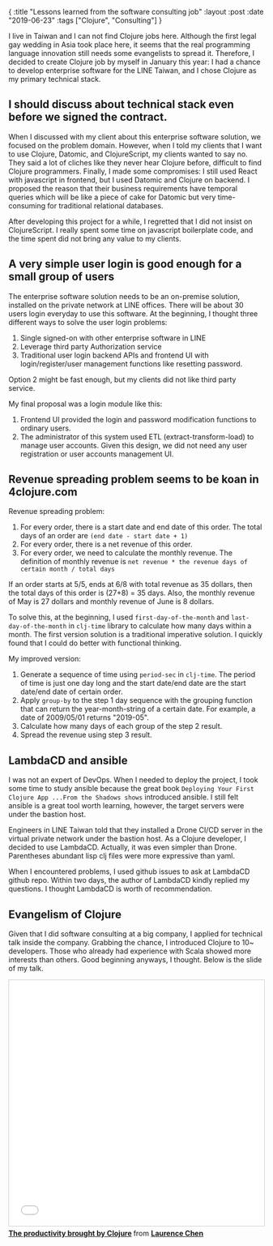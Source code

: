{
 :title "Lessons learned from the software consulting job"
 :layout :post
 :date "2019-06-23"
 :tags ["Clojure", "Consulting"]
}

I live in Taiwan and I can not find Clojure jobs here. Although the first legal gay wedding in Asia took place here, it seems that the real programming language innovation still needs some evangelists to spread it. Therefore, I decided to create Clojure job by myself in January this year: I had a chance to develop enterprise software for the LINE Taiwan, and I chose Clojure as my primary technical stack.

## I should discuss about technical stack even before we signed the contract.

When I discussed with my client about this enterprise software solution, we focused on the problem domain. However, when I told my clients that I want to use Clojure, Datomic, and ClojureScript, my clients wanted to say no. They said a lot of cliches like they never hear Clojure before, difficult to find Clojure programmers. Finally, I made some compromises: I still used React with javascript in frontend, but I used Datomic and Clojure on backend. I proposed the reason that their business requirements have temporal queries which will be like a piece of cake for Datomic but very time-consuming for traditional relational databases.

After developing this project for a while, I regretted that I did not insist on ClojureScript. I really spent some time on javascript boilerplate code, and the time spent did not bring any value to my clients.

## A very simple user login is good enough for a small group of users

The enterprise software solution needs to be an on-premise solution, installed on the private network at LINE offices. There will be about 30 users login everyday to use this software. At the beginning, I thought three different ways to solve the user login problems:

1. Single signed-on with other enterprise software in LINE
2. Leverage third party Authorization service
3. Traditional user login backend APIs and frontend UI with login/register/user management functions like resetting password.

Option 2 might be fast enough, but my clients did not like third party service.

My final proposal was a login module like this:
1. Frontend UI provided the login and password modification functions to ordinary users.
2. The administrator of this system used ETL (extract-transform-load) to manage user accounts. Given this design, we did not need any user registration or user accounts management UI.

## Revenue spreading problem seems to be koan in 4clojure.com

Revenue spreading problem:
1. For every order, there is a start date and end date of this order. The total days of an order are `(end date - start date + 1)`
2. For every order, there is a net revenue of this order.
3. For every order, we need to calculate the monthly revenue. The definition of monthly revenue is `net revenue * the revenue days of certain month / total days`

If an order starts at 5/5, ends at 6/8 with total revenue as 35 dollars, then the total days of this order is (27+8) = 35 days. Also, the monthly revenue of May is 27 dollars and monthly revenue of June is 8 dollars.

To solve this, at the beginning, I used `first-day-of-the-month` and `last-day-of-the-month` in `clj-time` library to calculate how many days within a month. The first version solution is a traditional imperative solution. I quickly found that I could do better with functional thinking.

My improved version:
1. Generate a sequence of time using `period-sec` in `clj-time`. The period of time is just one day long and the start date/end date are the start date/end date of certain order.
2. Apply `group-by` to the step 1 day sequence with the grouping function that can return the year-month-string of a certain date. For example, a date of 2009/05/01 returns "2019-05".
3. Calculate how many days of each group of the step 2 result.
4. Spread the revenue using step 3 result.

## LambdaCD and ansible

I was not an expert of DevOps. When I needed to deploy the project, I took some time to study ansible because the great book `Deploying Your First Clojure App ...From the Shadows shows` introduced ansible. I still felt ansible is a great tool worth learning, however, the target servers were under the bastion host.

Engineers in LINE Taiwan told that they installed a Drone CI/CD server in the virtual private network under the bastion host. As a Clojure developer, I decided to use LambdaCD. Actually, it was even simpler than Drone. Parentheses abundant lisp clj files were more expressive than yaml.

When I encountered problems, I used github issues to ask at LambdaCD github repo. Within two days, the author of LambdaCD kindly replied my questions. I thought LambdaCD is worth of recommendation.

## Evangelism of Clojure

Given that I did software consulting at a big company, I applied for technical talk inside the company. Grabbing the chance, I introduced Clojure to 10~ developers. Those who already had experience with Scala showed more interests than others. Good beginning anyways, I thought. Below is the slide of my talk.

<iframe src="//www.slideshare.net/slideshow/embed_code/key/yTf50LNVBq0608" width="595" height="485" frameborder="0" marginwidth="0" marginheight="0" scrolling="no" style="border:1px solid #CCC; border-width:1px; margin-bottom:5px; max-width: 100%;" allowfullscreen> </iframe> <div style="margin-bottom:5px"> <strong> <a href="//www.slideshare.net/humorless/the-productivity-brought-by-clojure-149170292" title="The productivity brought by Clojure" target="_blank">The productivity brought by Clojure</a> </strong> from <strong><a href="https://www.slideshare.net/humorless" target="_blank">Laurence Chen</a></strong> </div>
